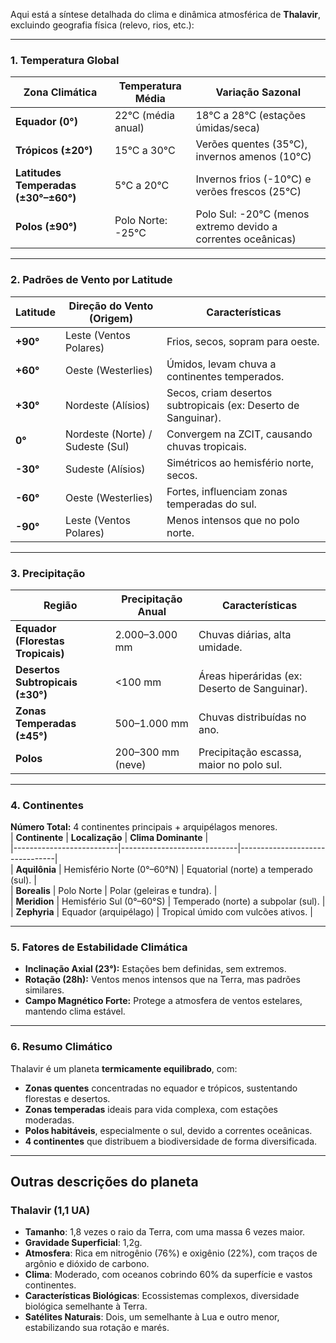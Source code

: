 Aqui está a síntese detalhada do clima e dinâmica atmosférica de **Thalavir**, excluindo geografia física (relevo, rios, etc.):

---

### **1. Temperatura Global**

| **Zona Climática**                   | **Temperatura Média** | **Variação Sazonal**                                         |
| ------------------------------------ | --------------------- | ------------------------------------------------------------ |
| **Equador (0°)**                     | 22°C (média anual)    | 18°C a 28°C (estações úmidas/seca)                           |
| **Trópicos (±20°)**                  | 15°C a 30°C           | Verões quentes (35°C), invernos amenos (10°C)                |
| **Latitudes Temperadas (±30°–±60°)** | 5°C a 20°C            | Invernos frios (-10°C) e verões frescos (25°C)               |
| **Polos (±90°)**                     | Polo Norte: -25°C     | Polo Sul: -20°C (menos extremo devido a correntes oceânicas) |

---

### **2. Padrões de Vento por Latitude**

| **Latitude** | **Direção do Vento (Origem)**    | **Características**                                            |
| ------------ | -------------------------------- | -------------------------------------------------------------- |
| **+90°**     | Leste (Ventos Polares)           | Frios, secos, sopram para oeste.                               |
| **+60°**     | Oeste (Westerlies)               | Úmidos, levam chuva a continentes temperados.                  |
| **+30°**     | Nordeste (Alísios)               | Secos, criam desertos subtropicais (ex: Deserto de Sanguinar). |
| **0°**       | Nordeste (Norte) / Sudeste (Sul) | Convergem na ZCIT, causando chuvas tropicais.                  |
| **-30°**     | Sudeste (Alísios)                | Simétricos ao hemisfério norte, secos.                         |
| **-60°**     | Oeste (Westerlies)               | Fortes, influenciam zonas temperadas do sul.                   |
| **-90°**     | Leste (Ventos Polares)           | Menos intensos que no polo norte.                              |

---

### **3. Precipitação**

| **Região**                        | **Precipitação Anual** | **Características**                           |
| --------------------------------- | ---------------------- | --------------------------------------------- |
| **Equador (Florestas Tropicais)** | 2.000–3.000 mm         | Chuvas diárias, alta umidade.                 |
| **Desertos Subtropicais (±30°)**  | <100 mm                | Áreas hiperáridas (ex: Deserto de Sanguinar). |
| **Zonas Temperadas (±45°)**       | 500–1.000 mm           | Chuvas distribuídas no ano.                   |
| **Polos**                         | 200–300 mm (neve)      | Precipitação escassa, maior no polo sul.      |

---

### **4. Continentes**

**Número Total:** 4 continentes principais + arquipélagos menores.  
| **Continente** | **Localização** | **Clima Dominante** |  
|--------------------------|-----------------------------|--------------------------------|  
| **Aquilônia** | Hemisfério Norte (0°–60°N) | Equatorial (norte) a temperado (sul). |  
| **Borealis** | Polo Norte | Polar (geleiras e tundra). |  
| **Meridion** | Hemisfério Sul (0°–60°S) | Temperado (norte) a subpolar (sul). |  
| **Zephyria** | Equador (arquipélago) | Tropical úmido com vulcões ativos. |

---

### **5. Fatores de Estabilidade Climática**

- **Inclinação Axial (23°):** Estações bem definidas, sem extremos.
- **Rotação (28h):** Ventos menos intensos que na Terra, mas padrões similares.
- **Campo Magnético Forte:** Protege a atmosfera de ventos estelares, mantendo clima estável.

---

### **6. Resumo Climático**

Thalavir é um planeta **termicamente equilibrado**, com:

- **Zonas quentes** concentradas no equador e trópicos, sustentando florestas e desertos.
- **Zonas temperadas** ideais para vida complexa, com estações moderadas.
- **Polos habitáveis**, especialmente o sul, devido a correntes oceânicas.
- **4 continentes** que distribuem a biodiversidade de forma diversificada.

---

## Outras descrições do planeta

### **Thalavir** (1,1 UA)

- **Tamanho**: 1,8 vezes o raio da Terra, com uma massa 6 vezes maior.
- **Gravidade Superficial**: 1,2g.
- **Atmosfera**: Rica em nitrogênio (76%) e oxigênio (22%), com traços de argônio e dióxido de carbono.
- **Clima**: Moderado, com oceanos cobrindo 60% da superfície e vastos continentes.
- **Características Biológicas**: Ecossistemas complexos, diversidade biológica semelhante à Terra.
- **Satélites Naturais**: Dois, um semelhante à Lua e outro menor, estabilizando sua rotação e marés.
